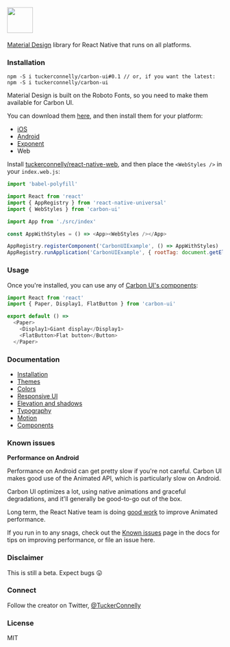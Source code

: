 # <a href="https://carbon-ui.com" target="__blank"><img src="https://cloud.githubusercontent.com/assets/4349082/20800106/5141cfa0-b7b2-11e6-8b00-ced838b8320b.png" height="60" /></a>

[Material Design](https://material.google.com/) library for React Native that runs on all platforms.

### Installation

```
npm -S i tuckerconnelly/carbon-ui#0.1 // or, if you want the latest:
npm -S i tuckerconnelly/carbon-ui
```

Material Design is built on the Roboto Fonts, so you need to make them available for Carbon UI.

You can download them [here](https://github.com/tuckerconnelly/carbon-ui-docs/tree/master/android/app/src/main/assets/fonts), and then install them for your platform:

- [iOS](https://medium.com/@dabit3/adding-custom-fonts-to-react-native-b266b41bff7f)
- [Android](https://medium.com/@gattermeier/custom-fonts-in-react-native-for-android-b8a331a7d2a7#.3qrdx42mx)
- [Exponent](https://docs.getexponent.com/versions/v11.0.0/guides/using-custom-fonts.html)
- Web

Install [tuckerconnelly/react-native-web](https://github.com/tuckerconnelly/react-native-web), and then place the `<WebStyles />` in your `index.web.js`:

```js
import 'babel-polyfill'

import React from 'react'
import { AppRegistry } from 'react-native-universal'
import { WebStyles } from 'carbon-ui'

import App from './src/index'

const AppWithStyles = () => <App><WebStyles /></App>

AppRegistry.registerComponent('CarbonUIExample', () => AppWithStyles)
AppRegistry.runApplication('CarbonUIExample', { rootTag: document.getElementById('root') })
```

### Usage

Once you're installed, you can use any of [Carbon UI's components](https://carbon-ui.com/components/AppBar):

```js
import React from 'react'
import { Paper, Display1, FlatButton } from 'carbon-ui'

export default () =>
  <Paper>
    <Display1>Giant display</Display1>
    <FlatButton>Flat button</Button>
  </Paper>

```

### Documentation

- [Installation](https://carbon-ui.com/getting-started/installation)
- [Themes](https://carbon-ui.com/styles/theme)
- [Colors](https://carbon-ui.com/styles/colors)
- [Responsive UI](https://carbon-ui.com/styles/responsive)
- [Elevation and shadows](https://carbon-ui.com/styles/elevation)
- [Typography](https://carbon-ui.com/styles/typography)
- [Motion](https://carbon-ui.com/styles/motion)
- [Components](https://carbon-ui.com/components)

### Known issues

**Performance on Android**

Performance on Android can get pretty slow if you're not careful. Carbon UI makes good use of the Animated API, which is particularly slow on Android.

Carbon UI optimizes a lot, using native animations and graceful degradations, and it'll generally be good-to-go out of the box.

Long term, the React Native team is doing [good work](https://productpains.com/post/react-native/offload-some-animations-from-js-thread-for-better-perf) to improve Animated performance.

If you run in to any snags, check out the [Known issues](https://carbon-ui.com/getting-started/known-issues) page in the docs for tips on improving performance, or file an issue here.

### Disclaimer

This is still a beta. Expect bugs 😛

### Connect

Follow the creator on Twitter, [@TuckerConnelly](https://twitter.com/TuckerConnelly)

### License
MIT
